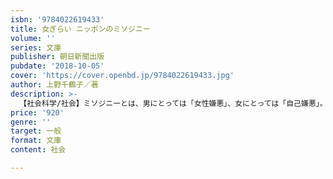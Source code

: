 ```yaml
---
isbn: '9784022619433'
title: 女ぎらい ニッポンのミソジニー
volume: ''
series: 文庫
publisher: 朝日新聞出版
pubdate: '2018-10-05'
cover: 'https://cover.openbd.jp/9784022619433.jpg'
author: 上野千鶴子／著
description: >-
  【社会科学/社会】ミソジニーとは、男にとっては「女性嫌悪」、女にとっては「自己嫌悪」。皇室、DV、東電OL、援交など、男社に潜むミソジニーの核心を上野千鶴子が具体例をもとに縦横に分析する。文庫化に際し、「セクハラ」と「こじらせ女子」の２本の論考を新たに収録。
price: '920'
genre: ''
target: 一般
format: 文庫
content: 社会

---
```

